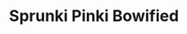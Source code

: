 ---
slug: sprunki-pinki-bowified
title: Sprunki Pinki Bowified
description: "Sprunki Pinki Bowified is an exciting online game. Play for free directly in your browser!"
icon: /images/popular_mods/Sprunki Pinki Bowified.png
url: https://wowtbc.net/sprunkin/pinki-bowified/index.html
previewImage: /images/popular_mods/Sprunki Pinki Bowified.png
type: popular mods

# SEO配置
seo:
  title: "Sprunki Pinki Bowified - Play Free Online Game | Fun Browser Games"
  description: "Sprunki Pinki Bowified - Play this fun online game for free in your browser. No download required!"
  ogImage: "/images/popular_mods/Sprunki Pinki Bowified.png"
  keywords: "sprunki-pinki-bowified, online game, browser game, free game, popular mods game, play online"

videoUrls:
  - https://www.youtube.com/embed/example1
  - https://www.youtube.com/embed/example2

whyPlay:
  title: "Why Play Sprunki Pinki Bowified?"
  items:
    - "Immersive Gameplay: Sprunki Pinki Bowified offers an engaging and immersive gaming experience that will keep you entertained for hours"
    - "Challenging Levels: Test your skills with increasingly difficult challenges and obstacles"
    - "Beautiful Graphics: Enjoy stunning visuals and smooth animations that bring the game world to life"
    - "Regular Updates: New content and features are added regularly to keep the game fresh and exciting"
    - "Free to Play: Experience all the fun without spending a penny"
    - "Community Features: Connect with other players, share strategies, and compete for high scores"
    - "Cross-Platform: Play on any device with a web browser, no downloads required"

features:
  title: "Key Features of Sprunki Pinki Bowified"
  image: "/images/popular_mods/Sprunki Pinki Bowified.png"
  items:
    - "Intuitive Controls: Easy to learn controls make Sprunki Pinki Bowified accessible for players of all skill levels"
    - "Multiple Game Modes: Enjoy various gameplay options that provide different challenges and experiences"
    - "Character Customization: Personalize your gaming experience with unique characters and items"
    - "Achievement System: Complete special tasks to earn rewards and recognition"
    - "Leaderboards: Compete with players worldwide and see who can achieve the highest scores"

characteristics:
  title: "Game Characteristics"
  image: "/images/popular_mods/Sprunki Pinki Bowified.png"
  items:
    - "Genre: Popular mods game with elements of strategy and skill"
    - "Difficulty: Suitable for both casual gamers and those seeking a challenge"
    - "Play Time: Quick sessions or extended gameplay, depending on your preference"
    - "Art Style: Vibrant and engaging visuals that enhance the gaming experience"
    - "Sound Design: Immersive audio that complements the gameplay perfectly"

info: "Sprunki Pinki Bowified is an exciting online game that offers players a unique and engaging gaming experience. With its intuitive controls, stunning visuals, and challenging gameplay, Sprunki Pinki Bowified provides hours of entertainment for players of all ages and skill levels. Whether you're looking for a quick gaming session during a break or an extended play session, Sprunki Pinki Bowified delivers an immersive experience that will keep you coming back for more. The game features multiple levels of increasing difficulty, ensuring that players are constantly challenged as they progress. With regular updates adding new content and features, Sprunki Pinki Bowified remains fresh and exciting, providing endless entertainment options for its growing community of players."

howToPlayIntro: "Welcome to Sprunki Pinki Bowified! This guide will walk you through the basics and help you master the game. Whether you're a beginner or looking to improve your skills, these tips and instructions will enhance your gaming experience."

howToPlaySteps:
  - title: "Getting Started"
    description: "Begin your Sprunki Pinki Bowified adventure by familiarizing yourself with the controls. Use your keyboard or mouse to navigate through the game interface. The tutorial will guide you through the basic mechanics and help you understand the objectives."
  - title: "Understanding the Objectives"
    description: "In Sprunki Pinki Bowified, your main goal is to progress through levels by completing specific objectives. Each level presents unique challenges that require different strategies and approaches."
  - title: "Mastering the Controls"
    description: "Practice using the controls to improve your precision and reaction time. Sprunki Pinki Bowified requires quick reflexes and strategic thinking to overcome obstacles and defeat opponents."
  - title: "Utilizing Power-ups"
    description: "Collect power-ups throughout the game to enhance your abilities and overcome difficult challenges. Each power-up offers unique advantages that can be crucial for success."
  - title: "Developing Strategies"
    description: "As you progress in Sprunki Pinki Bowified, develop effective strategies for different scenarios. Analyze patterns, anticipate challenges, and adapt your approach to maximize your performance."

faq:
  title: "Frequently Asked Questions about Sprunki Pinki Bowified"
  items:
    - question: "Is Sprunki Pinki Bowified free to play?"
      answer: "Yes, Sprunki Pinki Bowified is completely free to play directly in your web browser. No downloads or purchases are required to enjoy the full game experience."
    - question: "Can I play Sprunki Pinki Bowified on mobile devices?"
      answer: "Yes, Sprunki Pinki Bowified is optimized for both desktop and mobile play. You can enjoy the game on any device with a web browser and internet connection."
    - question: "Are there any in-game purchases?"
      answer: "While Sprunki Pinki Bowified is free to play, there may be optional in-game purchases available for cosmetic items or additional features that don't affect core gameplay."
    - question: "How often is Sprunki Pinki Bowified updated?"
      answer: "The developers regularly update Sprunki Pinki Bowified with new content, features, and improvements based on player feedback and game performance."
    - question: "Can I play Sprunki Pinki Bowified offline?"
      answer: "Currently, Sprunki Pinki Bowified requires an internet connection to play as it's a browser-based online game."
    - question: "Is Sprunki Pinki Bowified suitable for children?"
      answer: "Yes, Sprunki Pinki Bowified is designed to be family-friendly and suitable for players of all ages."
    - question: "How do I report bugs or issues?"
      answer: "If you encounter any problems while playing Sprunki Pinki Bowified, you can report them through the game's support page or contact the developers directly through their website."
    - question: "Still Have Questions?"
      answer: "If you have additional questions about Sprunki Pinki Bowified that aren't covered in this FAQ, please visit our support center or contact our customer service team for assistance."
---